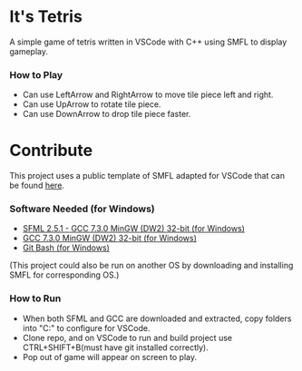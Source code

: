 # It's Tetris  
A simple game of tetris written in VSCode with C++ using SMFL to display gameplay.  
  
### How to Play
- Can use LeftArrow and RightArrow to move tile piece left and right.
- Can use UpArrow to rotate tile piece.
- Can use DownArrow to drop tile piece faster.
  
  
# Contribute  
This project uses a public template of SMFL adapted for VSCode that can be found [here](https://github.com/andrew-r-king/sfml-vscode-boilerplate).  
  
  
### Software Needed (for Windows)
- [SFML 2.5.1 - GCC 7.3.0 MinGW (DW2) 32-bit (for Windows)](https://www.sfml-dev.org/files/SFML-2.5.1-windows-gcc-7.3.0-mingw-32-bit.zip)
- [GCC 7.3.0 MinGW (DW2) 32-bit (for Windows)](https://sourceforge.net/projects/mingw-w64/files/Toolchains%20targetting%20Win32/Personal%20Builds/mingw-builds/7.3.0/threads-posix/dwarf/i686-7.3.0-release-posix-dwarf-rt_v5-rev0.7z/download)
- [Git Bash (for Windows) ](https://git-scm.com/downloads)

(This project could also be run on another OS by downloading and installing SMFL for corresponding OS.)


### How to Run
- When both SFML and GCC are downloaded and extracted, copy folders into "C:\" to configure for VSCode.
- Clone repo, and on VSCode to run and build project use CTRL+SHIFT+B(must have git installed correctly).
- Pop out of game will appear on screen to play.
